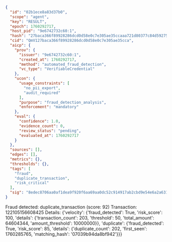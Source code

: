 ```json
{
  "id": "02b1ece8a83d37b0",
  "scope": "agent",
  "key": "RESULT",
  "epoch": 1760292717,
  "host_pid": "9e6742732c60:1",
  "hash": "27baca366f89928286dcd0d58e0c7e305ae35ccaaa721d80377c84d5927520a0",
  "cid": "QmV127baca366f89928286dcd0d58e0c7e305ae35cca",
  "aicp": {
    "prov": {
      "issuer": "9e6742732c60:1",
      "created_at": 1760292717,
      "method": "automated_fraud_detection",
      "vc_type": "VerifiableCredential"
    },
    "ucon": {
      "usage_constraints": [
        "no_pii_export",
        "audit_required"
      ],
      "purpose": "fraud_detection_analysis",
      "enforcement": "mandatory"
    },
    "eval": {
      "confidence": 1.0,
      "evidence_count": 0,
      "review_status": "pending",
      "evaluated_at": 1760292717
    }
  },
  "sources": [],
  "edges": [],
  "metrics": {},
  "thresholds": {},
  "tags": [
    "fraud",
    "duplicate_transaction",
    "risk_critical"
  ],
  "sig": "8edec8706aa0af1dea9f920f6aa69aa0dc52c914917ab2cbd9e54e6a2a6316ac"
}
```

Fraud detected: duplicate_transaction (score: 92)
Transaction: 122105156608425
Details: {'velocity': {'fraud_detected': True, 'risk_score': 100, 'details': {'transaction_count': 203, 'threshold': 50, 'total_amount': 64604344, 'amount_threshold': 10000000}}, 'duplicate': {'fraud_detected': True, 'risk_score': 85, 'details': {'duplicate_count': 202, 'first_seen': 1760285765, 'matching_hash': '07039b94da8bf942'}}}